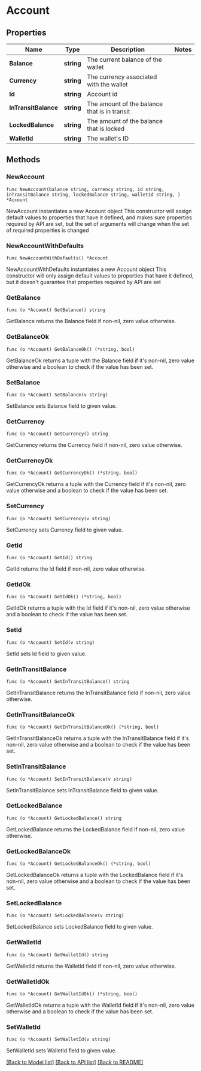 # Account

## Properties

Name | Type | Description | Notes
------------ | ------------- | ------------- | -------------
**Balance** | **string** | The current balance of the wallet | 
**Currency** | **string** | The currency associated with the wallet | 
**Id** | **string** | Account id | 
**InTransitBalance** | **string** | The amount of the balance that is in transit | 
**LockedBalance** | **string** | The amount of the balance that is locked | 
**WalletId** | **string** | The wallet&#39;s ID | 

## Methods

### NewAccount

`func NewAccount(balance string, currency string, id string, inTransitBalance string, lockedBalance string, walletId string, ) *Account`

NewAccount instantiates a new Account object
This constructor will assign default values to properties that have it defined,
and makes sure properties required by API are set, but the set of arguments
will change when the set of required properties is changed

### NewAccountWithDefaults

`func NewAccountWithDefaults() *Account`

NewAccountWithDefaults instantiates a new Account object
This constructor will only assign default values to properties that have it defined,
but it doesn't guarantee that properties required by API are set

### GetBalance

`func (o *Account) GetBalance() string`

GetBalance returns the Balance field if non-nil, zero value otherwise.

### GetBalanceOk

`func (o *Account) GetBalanceOk() (*string, bool)`

GetBalanceOk returns a tuple with the Balance field if it's non-nil, zero value otherwise
and a boolean to check if the value has been set.

### SetBalance

`func (o *Account) SetBalance(v string)`

SetBalance sets Balance field to given value.


### GetCurrency

`func (o *Account) GetCurrency() string`

GetCurrency returns the Currency field if non-nil, zero value otherwise.

### GetCurrencyOk

`func (o *Account) GetCurrencyOk() (*string, bool)`

GetCurrencyOk returns a tuple with the Currency field if it's non-nil, zero value otherwise
and a boolean to check if the value has been set.

### SetCurrency

`func (o *Account) SetCurrency(v string)`

SetCurrency sets Currency field to given value.


### GetId

`func (o *Account) GetId() string`

GetId returns the Id field if non-nil, zero value otherwise.

### GetIdOk

`func (o *Account) GetIdOk() (*string, bool)`

GetIdOk returns a tuple with the Id field if it's non-nil, zero value otherwise
and a boolean to check if the value has been set.

### SetId

`func (o *Account) SetId(v string)`

SetId sets Id field to given value.


### GetInTransitBalance

`func (o *Account) GetInTransitBalance() string`

GetInTransitBalance returns the InTransitBalance field if non-nil, zero value otherwise.

### GetInTransitBalanceOk

`func (o *Account) GetInTransitBalanceOk() (*string, bool)`

GetInTransitBalanceOk returns a tuple with the InTransitBalance field if it's non-nil, zero value otherwise
and a boolean to check if the value has been set.

### SetInTransitBalance

`func (o *Account) SetInTransitBalance(v string)`

SetInTransitBalance sets InTransitBalance field to given value.


### GetLockedBalance

`func (o *Account) GetLockedBalance() string`

GetLockedBalance returns the LockedBalance field if non-nil, zero value otherwise.

### GetLockedBalanceOk

`func (o *Account) GetLockedBalanceOk() (*string, bool)`

GetLockedBalanceOk returns a tuple with the LockedBalance field if it's non-nil, zero value otherwise
and a boolean to check if the value has been set.

### SetLockedBalance

`func (o *Account) SetLockedBalance(v string)`

SetLockedBalance sets LockedBalance field to given value.


### GetWalletId

`func (o *Account) GetWalletId() string`

GetWalletId returns the WalletId field if non-nil, zero value otherwise.

### GetWalletIdOk

`func (o *Account) GetWalletIdOk() (*string, bool)`

GetWalletIdOk returns a tuple with the WalletId field if it's non-nil, zero value otherwise
and a boolean to check if the value has been set.

### SetWalletId

`func (o *Account) SetWalletId(v string)`

SetWalletId sets WalletId field to given value.



[[Back to Model list]](../README.md#documentation-for-models) [[Back to API list]](../README.md#documentation-for-api-endpoints) [[Back to README]](../README.md)


